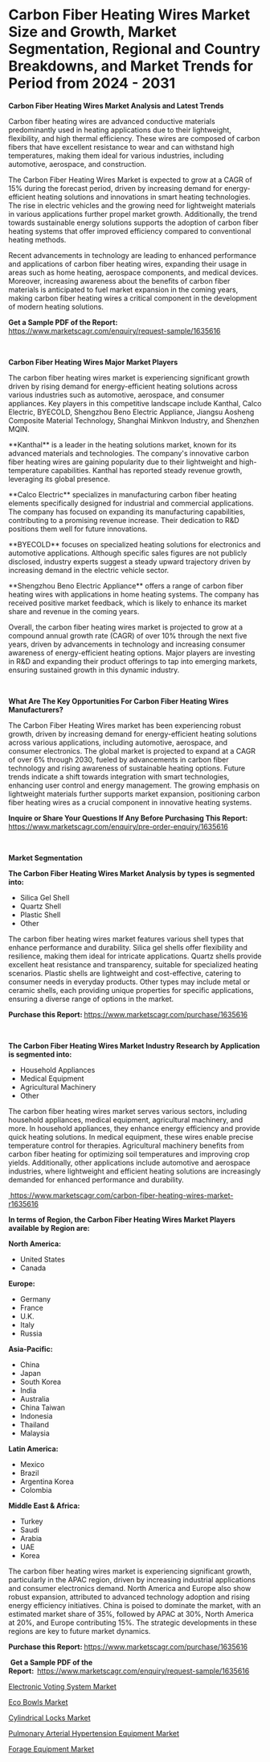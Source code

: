 <p><h1>Carbon Fiber Heating Wires Market Size and Growth, Market Segmentation, Regional and Country Breakdowns, and Market Trends for Period from 2024 -  2031</h1></p><p><strong>Carbon Fiber Heating Wires Market Analysis and Latest Trends</strong></p>
<p><p>Carbon fiber heating wires are advanced conductive materials predominantly used in heating applications due to their lightweight, flexibility, and high thermal efficiency. These wires are composed of carbon fibers that have excellent resistance to wear and can withstand high temperatures, making them ideal for various industries, including automotive, aerospace, and construction.</p><p>The Carbon Fiber Heating Wires Market is expected to grow at a CAGR of 15% during the forecast period, driven by increasing demand for energy-efficient heating solutions and innovations in smart heating technologies. The rise in electric vehicles and the growing need for lightweight materials in various applications further propel market growth. Additionally, the trend towards sustainable energy solutions supports the adoption of carbon fiber heating systems that offer improved efficiency compared to conventional heating methods.</p><p>Recent advancements in technology are leading to enhanced performance and applications of carbon fiber heating wires, expanding their usage in areas such as home heating, aerospace components, and medical devices. Moreover, increasing awareness about the benefits of carbon fiber materials is anticipated to fuel market expansion in the coming years, making carbon fiber heating wires a critical component in the development of modern heating solutions.</p></p>
<p><strong>Get a Sample PDF of the Report:&nbsp;</strong> <a href="https://www.marketscagr.com/enquiry/request-sample/1635616">https://www.marketscagr.com/enquiry/request-sample/1635616</a></p>
<p>&nbsp;</p>
<p><strong>Carbon Fiber Heating Wires Major Market Players</strong></p>
<p><p>The carbon fiber heating wires market is experiencing significant growth driven by rising demand for energy-efficient heating solutions across various industries such as automotive, aerospace, and consumer appliances. Key players in this competitive landscape include Kanthal, Calco Electric, BYECOLD, Shengzhou Beno Electric Appliance, Jiangsu Aosheng Composite Material Technology, Shanghai Minkvon Industry, and Shenzhen MQIN.</p><p>**Kanthal** is a leader in the heating solutions market, known for its advanced materials and technologies. The company's innovative carbon fiber heating wires are gaining popularity due to their lightweight and high-temperature capabilities. Kanthal has reported steady revenue growth, leveraging its global presence.</p><p>**Calco Electric** specializes in manufacturing carbon fiber heating elements specifically designed for industrial and commercial applications. The company has focused on expanding its manufacturing capabilities, contributing to a promising revenue increase. Their dedication to R&D positions them well for future innovations.</p><p>**BYECOLD** focuses on specialized heating solutions for electronics and automotive applications. Although specific sales figures are not publicly disclosed, industry experts suggest a steady upward trajectory driven by increasing demand in the electric vehicle sector.</p><p>**Shengzhou Beno Electric Appliance** offers a range of carbon fiber heating wires with applications in home heating systems. The company has received positive market feedback, which is likely to enhance its market share and revenue in the coming years.</p><p>Overall, the carbon fiber heating wires market is projected to grow at a compound annual growth rate (CAGR) of over 10% through the next five years, driven by advancements in technology and increasing consumer awareness of energy-efficient heating options. Major players are investing in R&D and expanding their product offerings to tap into emerging markets, ensuring sustained growth in this dynamic industry.</p></p>
<p>&nbsp;</p>
<p><strong>What Are The Key Opportunities For Carbon Fiber Heating Wires Manufacturers?</strong></p>
<p><p>The Carbon Fiber Heating Wires market has been experiencing robust growth, driven by increasing demand for energy-efficient heating solutions across various applications, including automotive, aerospace, and consumer electronics. The global market is projected to expand at a CAGR of over 6% through 2030, fueled by advancements in carbon fiber technology and rising awareness of sustainable heating options. Future trends indicate a shift towards integration with smart technologies, enhancing user control and energy management. The growing emphasis on lightweight materials further supports market expansion, positioning carbon fiber heating wires as a crucial component in innovative heating systems.</p></p>
<p><strong>Inquire or Share Your Questions If Any Before Purchasing This Report:</strong> <a href="https://www.marketscagr.com/enquiry/pre-order-enquiry/1635616">https://www.marketscagr.com/enquiry/pre-order-enquiry/1635616</a></p>
<p>&nbsp;</p>
<p><strong>Market Segmentation</strong></p>
<p><strong>The Carbon Fiber Heating Wires Market Analysis by types is segmented into:</strong></p>
<p><ul><li>Silica Gel Shell</li><li>Quartz Shell</li><li>Plastic Shell</li><li>Other</li></ul></p>
<p><p>The carbon fiber heating wires market features various shell types that enhance performance and durability. Silica gel shells offer flexibility and resilience, making them ideal for intricate applications. Quartz shells provide excellent heat resistance and transparency, suitable for specialized heating scenarios. Plastic shells are lightweight and cost-effective, catering to consumer needs in everyday products. Other types may include metal or ceramic shells, each providing unique properties for specific applications, ensuring a diverse range of options in the market.</p></p>
<p><strong>Purchase this Report:&nbsp;</strong><a href="https://www.marketscagr.com/purchase/1635616">https://www.marketscagr.com/purchase/1635616</a></p>
<p>&nbsp;</p>
<p><strong>The Carbon Fiber Heating Wires Market Industry Research by Application is segmented into:</strong></p>
<p><ul><li>Household Appliances</li><li>Medical Equipment</li><li>Agricultural Machinery</li><li>Other</li></ul></p>
<p><p>The carbon fiber heating wires market serves various sectors, including household appliances, medical equipment, agricultural machinery, and more. In household appliances, they enhance energy efficiency and provide quick heating solutions. In medical equipment, these wires enable precise temperature control for therapies. Agricultural machinery benefits from carbon fiber heating for optimizing soil temperatures and improving crop yields. Additionally, other applications include automotive and aerospace industries, where lightweight and efficient heating solutions are increasingly demanded for enhanced performance and durability.</p></p>
<p><a href="https://www.marketscagr.com/carbon-fiber-heating-wires-market-r1635616">&nbsp;https://www.marketscagr.com/carbon-fiber-heating-wires-market-r1635616</a></p>
<p><strong>In terms of Region, the Carbon Fiber Heating Wires Market Players available by Region are:</strong></p>
<p>
    <p> <strong> North America: </strong>
        <ul>
            <li>United States</li>
            <li>Canada</li>
        </ul>
        </p> 
    <p> <strong> Europe: </strong>
        <ul>
            <li>Germany</li>
            <li>France</li>
            <li>U.K.</li>
            <li>Italy</li>
            <li>Russia</li>
        </ul>
        </p> 
    <p> <strong> Asia-Pacific: </strong>
        <ul>
            <li>China</li>
            <li>Japan</li>
            <li>South Korea</li>
            <li>India</li>
            <li>Australia</li>
            <li>China Taiwan</li>
            <li>Indonesia</li>
            <li>Thailand</li>
            <li>Malaysia</li>
        </ul>
        </p> 
    <p> <strong> Latin America: </strong>
        <ul>
            <li>Mexico</li>
            <li>Brazil</li>
            <li>Argentina Korea</li>
            <li>Colombia</li>
        </ul>
        </p> 
    <p> <strong> Middle East & Africa: </strong>
        <ul>
            <li>Turkey</li>
            <li>Saudi</li>
            <li>Arabia</li>
            <li>UAE</li>
            <li>Korea</li>
        </ul>
    </p>
    </p>
<p><p>The carbon fiber heating wires market is experiencing significant growth, particularly in the APAC region, driven by increasing industrial applications and consumer electronics demand. North America and Europe also show robust expansion, attributed to advanced technology adoption and rising energy efficiency initiatives. China is poised to dominate the market, with an estimated market share of 35%, followed by APAC at 30%, North America at 20%, and Europe contributing 15%. The strategic developments in these regions are key to future market dynamics.</p></p>
<p><strong>Purchase this Report: </strong><a href="https://www.marketscagr.com/purchase/1635616">https://www.marketscagr.com/purchase/1635616</a></p>
<p>&nbsp;<strong>Get a Sample PDF of the Report:&nbsp;&nbsp;</strong><a href="https://www.marketscagr.com/enquiry/request-sample/1635616">https://www.marketscagr.com/enquiry/request-sample/1635616</a></p>
<p><strong></strong></p>
<p><p><a href="https://medium.com/@sahltyb2/global-electronic-voting-system-market-trends-analysis-and-future-growth-prospects-2024-2031-4e1496c33232">Electronic Voting System Market</a></p><p><a href="https://issuu.com/reportprime-2/docs/eco-bowls-market-size-2030.pptx_5f10b0da5b0088">Eco Bowls Market</a></p><p><a href="https://issuu.com/reportprime-2/docs/cylindrical-locks-market-size-2030._a637f872a70748">Cylindrical Locks Market</a></p><p><a href="https://medium.com/@sahltyb2/strategic-market-insights-into-the-global-pulmonary-arterial-hypertension-equipment-market-2024-33450c2457f9">Pulmonary Arterial Hypertension Equipment Market</a></p><p><a href="https://www.linkedin.com/pulse/global-forage-equipment-market-product-type-application-4wh6e?trackingId=DrOOytfpQ8uHhiOAIEi9sw%3D%3D">Forage Equipment Market</a></p></p>